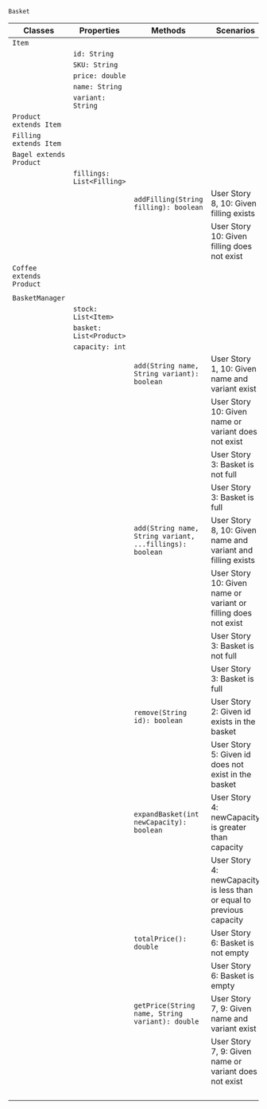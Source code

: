 `Basket`

| Classes                  | Properties                | Methods                                                  | Scenarios                                                                | Outputs/Outcomes                                      |
|--------------------------|---------------------------|----------------------------------------------------------|--------------------------------------------------------------------------|-------------------------------------------------------|
| `Item`                   |                           |                                                          |                                                                          |                                                       |
|                          | `id: String`              |                                                          |                                                                          |                                                       |
|                          | `SKU: String`             |                                                          |                                                                          |                                                       |
|                          | `price: double`           |                                                          |                                                                          |                                                       |
|                          | `name: String`            |                                                          |                                                                          |                                                       |
|                          | `variant: String`         |                                                          |                                                                          |                                                       |
| `Product extends Item`   |                           |                                                          |                                                                          |                                                       |
| `Filling extends Item`   |                           |                                                          |                                                                          |                                                       |
| `Bagel extends Product`  |                           |                                                          |                                                                          |                                                       |
|                          | `fillings: List<Filling>` |                                                          |                                                                          |                                                       |
|                          |                           | `addFilling(String filling): boolean`                    | User Story 8, 10: Given filling exists                                   | Return true, add filling to bagel                     |
|                          |                           |                                                          | User Story 10:    Given filling does not exist                           | Return false, inform the user                         |
| `Coffee extends Product` |                           |                                                          |                                                                          |                                                       |
|                          |                           |                                                          |                                                                          |                                                       |
| `BasketManager`          |                           |                                                          |                                                                          |                                                       |
|                          | `stock: List<Item>`       |                                                          |                                                                          |                                                       |
|                          | `basket: List<Product>`   |                                                          |                                                                          |                                                       |
|                          | `capacity: int`           |                                                          |                                                                          |                                                       |
|                          |                           | `add(String name, String variant): boolean`              | User Story 1, 10: Given name and variant exist                           | Return true, add product to basket list               |
|                          |                           |                                                          | User Story 10:    Given name or variant does not exist                   | Return false, inform the user                         |
|                          |                           |                                                          | User Story 3:     Basket is not full                                     | Move to User Story 1                                  |
|                          |                           |                                                          | User Story 3:     Basket is full                                         | Return false, inform the user                         |
|                          |                           | `add(String name, String variant, ...fillings): boolean` | User Story 8, 10: Given name and variant and filling exists              | Return true, add product with fillings to basket list |
|                          |                           |                                                          | User Story 10:    Given name or variant or filling does not exist        | Return false, inform the user                         |
|                          |                           |                                                          | User Story 3:     Basket is not full                                     | Move to User Story 1                                  |
|                          |                           |                                                          | User Story 3:     Basket is full                                         | Return false, inform the user                         |
|                          |                           | `remove(String id): boolean`                             | User Story 2:     Given id exists in the basket                          | Return true, remove the product from the basket       |
|                          |                           |                                                          | User Story 5:     Given id does not exist in the basket                  | Return false, inform the user                         |
|                          |                           | `expandBasket(int newCapacity): boolean`                 | User Story 4:     newCapacity is greater than capacity                   | Return true, set the capacity to newCapacity          |
|                          |                           |                                                          | User Story 4:     newCapacity is less than or equal to previous capacity | Return false, inform the manager                      |
|                          |                           | `totalPrice(): double`                                   | User Story 6:     Basket is not empty                                    | Return total price of products in basket              |
|                          |                           |                                                          | User Story 6:     Basket is empty                                        | Return 0, inform the user                             |
|                          |                           | `getPrice(String name, String variant): double`          | User Story 7, 9:  Given name and variant exist                           | Return product price                                  |
|                          |                           |                                                          | User Story 7, 9:  Given name or variant does not exist                   | Return -1, inform the user                            |
|                          |                           |                                                          |                                                                          |                                                       |
|                          |                           |                                                          |                                                                          |                                                       |
|                          |                           |                                                          |                                                                          |                                                       |
|                          |                           |                                                          |                                                                          |                                                       |
